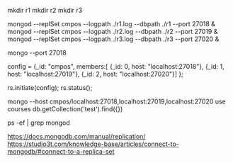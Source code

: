 mkdir r1
mkdir r2
mkdir r3

mongod --replSet cmpos --logpath ./r1.log --dbpath ./r1 --port 27018 &
mongod --replSet cmpos --logpath ./r2.log --dbpath ./r2 --port 27019 &
mongod --replSet cmpos --logpath ./r3.log --dbpath ./r3 --port 27020 &


mongo --port 27018

config = {_id: "cmpos", members:[
 {_id: 0, host: "localhost:27018"},
 {_id: 1, host: "localhost:27019"},
 {_id: 2, host: "localhost:27020"}]
};

rs.initiate(config);
rs.status();

mongo --host cmpos/localhost:27018,localhost:27019,localhost:27020
use courses
db.getCollection('test').find({})


ps -ef | grep mongod


https://docs.mongodb.com/manual/replication/
https://studio3t.com/knowledge-base/articles/connect-to-mongodb/#connect-to-a-replica-set